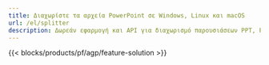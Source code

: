 ```yaml
---
title: Διαχωρίστε τα αρχεία PowerPoint σε Windows, Linux και macOS
url: /el/splitter
description: Δωρεάν εφαρμογή και API για διαχωρισμό παρουσιάσεων PPT, PPTX και ODP
---
```


{{< blocks/products/pf/agp/feature-solution >}} 